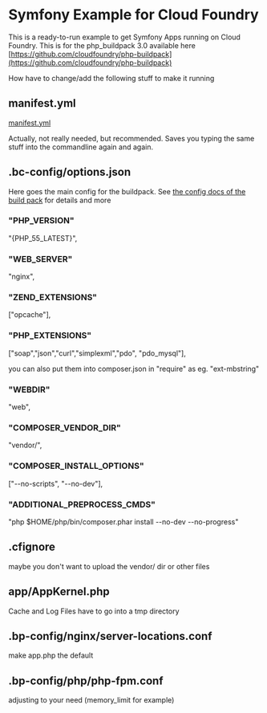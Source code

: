 Symfony Example for Cloud Foundry
========================

This is a ready-to-run example to get Symfony Apps running on Cloud Foundry. This is for the php_buildpack 3.0 available here [https://github.com/cloudfoundry/php-buildpack](https://github.com/cloudfoundry/php-buildpack)

How have to change/add the following stuff to make it running

## manifest.yml


[manifest.yml](manifest.yml)

Actually, not really needed, but recommended. Saves you typing the same stuff into the commandline again and again.

## .bc-config/options.json

Here goes the main config for the buildpack. 
See [the config docs of the build pack](https://github.com/cloudfoundry/php-buildpack/blob/master/docs/config.md) for details and more

### "PHP_VERSION"

 "{PHP_55_LATEST}",

### "WEB_SERVER"

 "nginx",

### "ZEND_EXTENSIONS"

 ["opcache"],

### "PHP_EXTENSIONS"

 ["soap","json","curl","simplexml","pdo", "pdo_mysql"],
 
 you can also put them into composer.json in "require" as eg. "ext-mbstring"

### "WEBDIR"

 "web",
### "COMPOSER_VENDOR_DIR"

 "vendor/",

### "COMPOSER_INSTALL_OPTIONS"

 ["--no-scripts", "--no-dev"],
### "ADDITIONAL_PREPROCESS_CMDS"

 "php $HOME/php/bin/composer.phar install --no-dev --no-progress"

## .cfignore

maybe you don't want to upload the vendor/ dir or other files

## app/AppKernel.php

Cache and Log Files have to go into a tmp directory

## .bp-config/nginx/server-locations.conf

make app.php the default 

## .bp-config/php/php-fpm.conf

adjusting to your need (memory_limit for example)